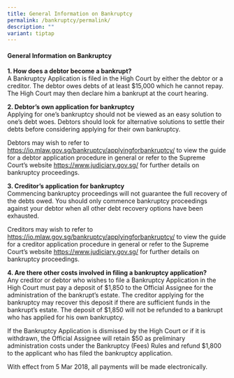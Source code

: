 ```yaml
---
title: General Information on Bankruptcy
permalink: /bankruptcy/permalink/
description: ""
variant: tiptap
---
```

<h4><strong>General Information on Bankruptcy</strong></h4>
<p><strong>1. How does a debtor become a bankrupt?</strong>
<br>A Bankruptcy Application is filed in the High Court by either the debtor
or a creditor. The debtor owes debts of at least $15,000 which he cannot
repay. The High Court may then declare him a bankrupt at the court hearing.</p>
<p><strong>2. Debtor’s own application for bankruptcy</strong>
<br>Applying for one’s bankruptcy should not be viewed as an easy solution
to one’s debt woes. Debtors should look for alternative solutions to settle
their debts before considering applying for their own bankruptcy.</p>
<p>Debtors may wish to refer to <a href="https://io.mlaw.gov.sg/bankruptcy/applyingforbankruptcy/" rel="noopener noreferrer nofollow" target="_blank">https://io.mlaw.gov.sg/bankruptcy/applyingforbankruptcy/</a> to
view the guide for a debtor application procedure in general or refer to
the Supreme Court’s website <a href="https://www.judiciary.gov.sg/" rel="noopener nofollow" target="_blank">https://www.judiciary.gov.sg/</a> for
further details on bankruptcy proceedings.</p>
<p><strong>3. Creditor’s application for bankruptcy</strong>
<br>Commencing bankruptcy proceedings will not guarantee the full recovery
of the debts owed. You should only commence bankruptcy proceedings against
your debtor when all other debt recovery options have been exhausted.</p>
<p>Creditors may wish to refer to <a href="https://io.mlaw.gov.sg/bankruptcy/applyingforbankruptcy/" rel="noopener noreferrer nofollow" target="_blank">https://io.mlaw.gov.sg/bankruptcy/applyingforbankruptcy/</a> to
view the guide for a creditor application procedure in general or refer
to the Supreme Court’s website&nbsp;<a href="https://www.judiciary.gov.sg/" rel="noopener nofollow" target="_blank">https://www.judiciary.gov.sg/</a> for
further details on bankruptcy proceedings.</p>
<p><strong>4. Are there other costs involved in filing a bankruptcy application?</strong>
<br>Any creditor or debtor who wishes to file a Bankruptcy Application in
the High Court must pay a deposit of $1,850 to the Official Assignee for
the administration of the bankrupt’s estate. The creditor applying for
the bankruptcy may recover this deposit if there are sufficient funds in
the bankrupt’s estate. The deposit of $1,850 will not be refunded to a
bankrupt who has applied for his own bankruptcy.</p>
<p>If the Bankruptcy Application is dismissed by the High Court or if it
is withdrawn, the Official Assignee will retain $50 as preliminary administration
costs under the Bankruptcy (Fees) Rules and refund $1,800 to the applicant
who has filed the bankruptcy application.</p>
<p>With effect from 5 Mar 2018, all payments will be made electronically.</p>